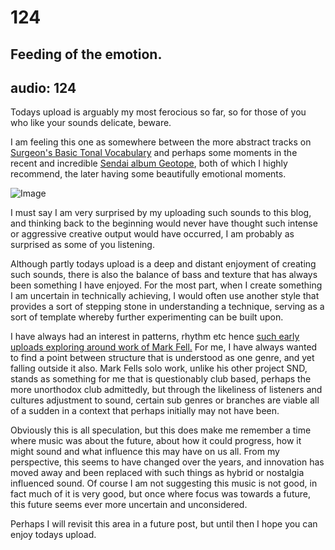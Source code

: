 # 124
## Feeding of the emotion.
audio: 124
---

Todays upload is arguably my most ferocious so far, so for those of you who like your sounds delicate, beware.

I am feeling this one as somewhere between the more abstract tracks on <a href="http://www.discogs.com/Surgeon-Basictonalvocabulary/release/777" title="Surgeon's Basic Tonal Vocabulary" target="_blank">Surgeon's Basic Tonal Vocabulary</a> and perhaps some moments in the recent and incredible <a href="http://www.t2x.eu/" title="Sendai album Geotope" target="_blank">Sendai album Geotope</a>, both of which I highly recommend, the later having some beautifully emotional moments.

![Image](/assets/img/Snd-124.jpg)

I must say I am very surprised by my uploading such sounds to this blog, and thinking back to the beginning would never have thought such intense or aggressive creative output would have occurred, I am probably as surprised as some of you listening.

Although partly todays upload is a deep and distant enjoyment of creating such sounds, there is also the balance of bass and texture that has always been something I have enjoyed. For the most part, when I create something I am uncertain in technically achieving, I would often use another style that provides a sort of stepping stone in understanding a technique, serving as a sort of template whereby further experimenting can be built upon.

I have always had an interest in patterns, rhythm etc hence <a href="http://www.mono-log.org/snd_20/" title="such early uploads exploring around work of Mark Fell" target="_blank">such early uploads exploring around work of Mark Fell.</a> For me, I have always wanted to find a point between structure that is understood as one genre, and yet falling outside it also. Mark Fells solo work, unlike his other project SND, stands as something for me that is questionably club based, perhaps the more unorthodox club admittedly, but through the likeliness of listeners and cultures adjustment to sound, certain sub genres or branches are viable all of a sudden in a context that perhaps initially may not have been.

Obviously this is all speculation, but this does make me remember a time where music was about the future, about how it could progress, how it might sound and what influence this may have on us all. From my perspective, this seems to have changed over the years, and innovation has moved away and been replaced with such things as hybrid or nostalgia influenced sound. Of course I am not suggesting this music is not good, in fact much of it is very good, but once where focus was towards a future, this future seems ever more uncertain and unconsidered.

Perhaps I will revisit this area in a future post, but until then I hope you can enjoy todays upload.